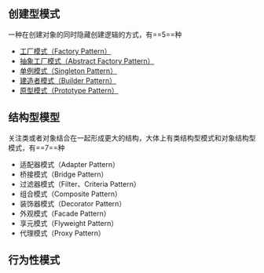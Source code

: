 ## 创建型模式
一种在创建对象的同时隐藏创建逻辑的方式，有==5==种
- [工厂模式（Factory Pattern）](https://github.com/CiachoG/go-design-pattern/blob/master/Creational/factory.go)
- [抽象工厂模式（Abstract Factory Pattern）](https://github.com/CiachoG/go-design-pattern/blob/master/Creational/abstractFactory.go)
- [单例模式（Singleton Pattern）](https://github.com/CiachoG/go-design-pattern/blob/master/Creational/singleton.go)
- [建造者模式（Builder Pattern）](https://github.com/CiachoG/go-design-pattern/blob/master/Creational/builder.go)
- [原型模式（Prototype Pattern）](https://github.com/CiachoG/go-design-pattern/blob/master/Creational/singleton.go)

## 结构型模型

关注类或者对象结合在一起形成更大的结构，大体上有类结构型模式和对象结构型模式，有==7==种

- 适配器模式（Adapter Pattern）
- 桥接模式（Bridge Pattern）
- 过滤器模式（Filter、Criteria Pattern）
- 组合模式（Composite Pattern）
- 装饰器模式（Decorator Pattern）
- 外观模式（Facade Pattern）
- 享元模式（Flyweight Pattern）
- 代理模式（Proxy Pattern）

## 行为性模式

